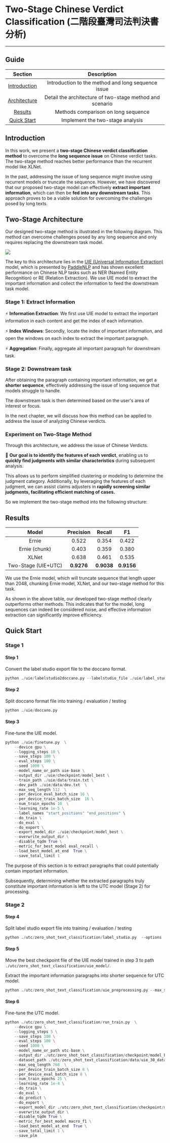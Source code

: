 # Two-Stage Chinese Verdict Classification (二階段臺灣司法判決書分析)

--- 


## Guide


| **Section**                                      |  **Description** | 
|:------------------------------------------------:|:----------------:|
|<a href=#Introduction> Introduction </a>          | Introduction to the method and long sequence issue| 
|<a href=#Two-Stage Architecture> Architecture </a>| Detail the architecture of two-stage method and scenario|
|<a href=#Results> Results </a>                    | Methods comparison on long sequence       |
|<a href=#Quick Start> Quick Start </a>            | Implement the two-stage analysis|




## Introduction

In this work, we present a **two-stage Chinese verdict classification method** to overcome the **long sequence issue** on Chinese verdict tasks. The two-stage method reaches better performance than the recurrent model like XLNet. 


In the past, addressing the issue of long sequence might involve using recurrent models or truncate the sequence. However, we have discovered that our proposed two-stage model can effectively **extract important information**, which can then be **fed into any downstream tasks**. This approach proves to be a viable solution for overcoming the challenges posed by long texts.

## Two-Stage Architecture

Our designed two-stage method is illustrated in the following diagram. This method can overcome challenges posed by any long sequence and only requires replacing the downstream task model.


![](https://hackmd.io/_uploads/Syy1RM_wn.png)


The key to this architecture lies in the [UIE (Universal Information Extraction)](https://github.com/PaddlePaddle/PaddleNLP/tree/develop/model_zoo/uie) model, which is presented by [PaddleNLP](https://github.com/PaddlePaddle/PaddleNLP/tree/develop) and has shown excellent performance on Chinese NLP tasks such as NER (Named Entity Recognition) or RE (Relation Extraction). We use UIE model to extract the important information and collect the information to feed the downstream task model.

### Stage 1: Extract Information

⚡ **Information Extraction**: We first use UIE model to extract the important information in each content and get the index of each information.

⚡ **Index Windows**: Secondly, locate the index of important information, and open the windows on each index to extract the important paragraph.

⚡ **Aggregation**: Finally, aggregate all important paragraph for downstream task.


### Stage 2: Downstream task

After obtaining the paragraph containing important information, we get a **shorter sequence**, effectively addressing the issue of long sequence that models struggle to handle. 

The downstream task is then determined based on the user's area of interest or focus. 

In the next chapter, we will discuss how this method can be applied to address the issue of analyzing Chinese verdicts.

### Experiment on Two-Stage Method

Through this architecture, we address the issue of Chinese Verdicts. 

💪 **Our goal is to identify the features of each verdict**, enabling us to **quickly find judgments with similar characteristics** during subsequent analysis. 

This allows us to perform simplified clustering or modeling to determine the judgment category. Additionally, by leveraging the features of each judgment, we can assist claims adjusters in **rapidly screening similar judgments, facilitating efficient matching of cases.**

So we implement the two-stage method into the following structure:



## Results


| **Model**         |  **Precision** | **Recall** |  **F1** |
|:-----------------:|:--------------:|:----------:|:-------:|
|      Ernie        |  0.522  |  0.354   | 0.422     |
|  Ernie (chunk)    | 0.403 |  0.359   | 0.380    |
|  XLNet            | 0.638 |  0.461   | 0.535     |
|Two-Stage (UIE+UTC)|  **0.9276**   |  **0.9038**  |  **0.9156**   |

We use the Ernie model, which will truncate sequence that length upper than 2048, chunking Ernie model, XLNet, and our two-stage method for this task. 


As shown in the above table, our developed two-stage method clearly outperforms other methods. This indicates that for the model, long sequences can indeed be considered noise, and effective information extraction can significantly improve efficiency.

## Quick Start

### Stage 1

#### Step 1

Convert the label studio export file to the doccano format.

```python
python ./uie/labelstudio2doccano.py --labelstudio_file ./uie/label_studio_data/uie_for_utc_general_plus.json                                                    
```

#### Step 2

Split doccano format file into training / evaluation / testing

```python
python ./uie/doccano.py
```

#### Step 3

Fine-tune the UIE model.

```python
python ./uie/finetune.py  \
    --device gpu \
    --logging_steps 10 \
    --save_steps 100 \
    --eval_steps 100 \
    --seed 1000 \
    --model_name_or_path uie-base \
    --output_dir ./uie/checkpoint/model_best \
    --train_path ./uie/data/train.txt \
    --dev_path ./uie/data/dev.txt  \
    --max_seq_length 512  \
    --per_device_eval_batch_size 16 \
    --per_device_train_batch_size  16 \
    --num_train_epochs 10  \
    --learning_rate 1e-5 \
    --label_names "start_positions" "end_positions" \
    --do_train \
    --do_eval \
    --do_export \
    --export_model_dir ./uie/checkpoint/model_best \
    --overwrite_output_dir \
    --disable_tqdm True \
    --metric_for_best_model eval_recall \
    --load_best_model_at_end  True \
    --save_total_limit 1 
```

The purpose of this section is to extract paragraphs that could potentially contain important information.

Subsequently, determining whether the extracted paragraphs truly constitute important information is left to the UTC model (Stage 2) for processing.

### Stage 2

#### Step 4

Split label studio export file into training / evaluation / testing

```python
python ./utc/zero_shot_text_classification/label_studio.py  --options ./utc/zero_shot_text_classification/labelstudio_data/label.txt 
```

#### Step 5

Move the best checkpoint file of the UIE model trained in step 3 to path `./utc/zero_shot_text_classification/uie_model/`.

Extract the important information paragraphs into shorter sequence for UTC model.

```python
python ./utc/zero_shot_text_classification/uie_preprocessing.py --max_seq_len 768 --threshold 0.0 --uie_model_name_or_path ./utc/zero_shot_text_classification/uie_model/checkpoint-250-30data/ --out_folder_name test
```

#### Step 6

Fine-tune the UTC model.

```python
python ./utc/zero_shot_text_classification/run_train.py  \
    --device gpu \
    --logging_steps 5 \
    --save_steps 100 \
    --eval_steps 100 \
    --seed 1000 \
    --model_name_or_path utc-base \
    --output_dir ./utc/zero_shot_text_classification/checkpoint/model_best \
    --dataset_path ./utc/zero_shot_text_classification/data/uie_30_data_full/ \
    --max_seq_length 768  \
    --per_device_train_batch_size 8 \
    --per_device_eval_batch_size 8 \
    --num_train_epochs 25 \
    --learning_rate 1e-4 \
    --do_train \
    --do_eval \
    --do_predict \
    --do_export \
    --export_model_dir ./utc/zero_shot_text_classification/checkpoint/model_best \
    --overwrite_output_dir \
    --disable_tqdm True \
    --metric_for_best_model macro_f1 \
    --load_best_model_at_end  True \
    --save_total_limit 1 \
    --save_plm 
```